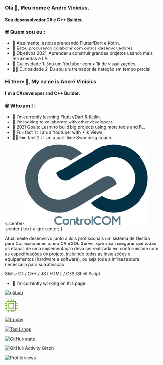 ### Olá 👋, Meu nome é André Vinícius.
#### Sou desenvolvedor C# e C++ Builder.

### 🤓 Quem sou eu :

- 🌱 Atualmente, estou aprendendo Flutter/Dart e Kotlin.
- 👯 Estou procurando colaborar com outros desenvolvedores
- 🥅 Objetivos 2021: Aprender a construir grandes projetos usando mais ferramentas e LP.
- 🤣 Curiosidade 1: Sou um Youtuber com + 1k de visualizações.
- 🏊‍♂️ Curiosidade 2: Eu sou um treinador de natação em tempo parcial.

### Hi there 👋, My name is André Vinícius.
#### I'm a C# developer and C++ Builder.

### 🤓 Who am I :

- 🌱 I’m currently learning Flutter/Dart & Kotlin.
- 👯 I’m looking to collaborate with other developers
- 🥅 2021 Goals: Learn to build big projects using more tools and PL.
- 🤣 Fun fact 1 : I am a Youtuber with +1k Views.
- 🏊‍♂️ Fun fact 2 : I am a part-time Swimming coach.

{:.center}
![Sou desenvolvedor C# e C++ Builder.](https://github.com/andrevinni/andrevinni/blob/main/imagens/logo_splash_celular.png)
.center {
  text-align: center;
}

Atualmente desenvolvo junto a dois profissionais um sistema de Gestão para Comissionamento em C# e SQL Server, que visa assegurar que todas as etapas de uma implementação deva ser realizada em conformidade com as especificações do projeto, incluindo todas as instalações e equipamentos (hardware e software), ou seja toda a infraestrutura necessária para sua ativação.

Skills: C# / C++ / JS / HTML / CSS /Shell Script

- 🔭 I’m currently working on this page. 


[<img src='https://cdn.jsdelivr.net/npm/simple-icons@3.0.1/icons/github.svg' alt='github' height='40'>](https://github.com/andrevinni)

<a href='https://docs.github.com/en/developers'><img src='https://raw.githubusercontent.com/acervenky/animated-github-badges/master/assets/devbadge.gif' width='40' height='40'></a> 

[![trophy](https://github-profile-trophy.vercel.app/?username=andrevinni)](https://github.com/ryo-ma/github-profile-trophy)

[![Top Langs](https://github-readme-stats.vercel.app/api/top-langs/?username=andrevinni)](https://github.com/anuraghazra/github-readme-stats)

![GitHub stats](https://github-readme-stats.vercel.app/api?username=andrevinni&show_icons=true&count_private=true)  

![GitHub Activity Graph](https://activity-graph.herokuapp.com/graph?username=andrevinni)  

![Profile views](https://gpvc.arturio.dev/andrevinni)  

[website]: https://fady-amer.netlify.app/?fbclid=IwAR0YoDOni8mB5Fi3BoPSOdBRwfQueaN8QZL71CcclguDAU93ccBOxMEI92I
[twitter]: https://twitter.com/fadyehabamer
[youtube]: https://www.youtube.com/channel/UCgTxQ_Im4hFWgPM4Qgq6KzA?view_as=subscriber
[instagram]: https://www.instagram.com/fadyehabamer00/
[linkedin]: https://www.linkedin.com/in/fadyehabamer/
[facebook]: https://www.facebook.com/fadyehabamer/
